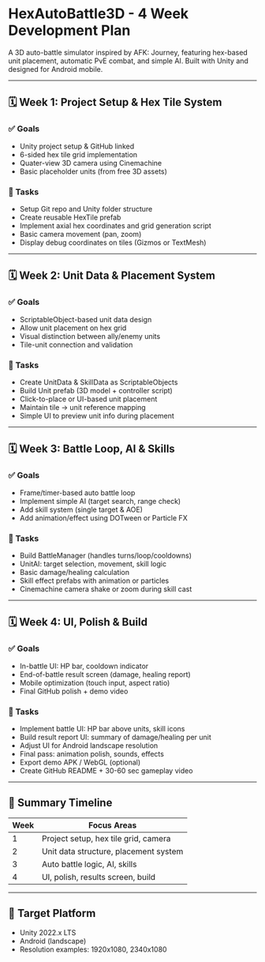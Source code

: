 # HexAutoBattle3D - 4 Week Development Plan

A 3D auto-battle simulator inspired by AFK: Journey, featuring hex-based unit placement, automatic PvE combat, and simple AI. Built with Unity and designed for Android mobile.

---

## 🗓️ Week 1: Project Setup & Hex Tile System

### ✅ Goals
- Unity project setup & GitHub linked
- 6-sided hex tile grid implementation
- Quater-view 3D camera using Cinemachine
- Basic placeholder units (from free 3D assets)

### 🔧 Tasks
- Setup Git repo and Unity folder structure
- Create reusable HexTile prefab
- Implement axial hex coordinates and grid generation script
- Basic camera movement (pan, zoom)
- Display debug coordinates on tiles (Gizmos or TextMesh)

---

## 🗓️ Week 2: Unit Data & Placement System

### ✅ Goals
- ScriptableObject-based unit data design
- Allow unit placement on hex grid
- Visual distinction between ally/enemy units
- Tile-unit connection and validation

### 🔧 Tasks
- Create UnitData & SkillData as ScriptableObjects
- Build Unit prefab (3D model + controller script)
- Click-to-place or UI-based unit placement
- Maintain tile → unit reference mapping
- Simple UI to preview unit info during placement

---

## 🗓️ Week 3: Battle Loop, AI & Skills

### ✅ Goals
- Frame/timer-based auto battle loop
- Implement simple AI (target search, range check)
- Add skill system (single target & AOE)
- Add animation/effect using DOTween or Particle FX

### 🔧 Tasks
- Build BattleManager (handles turns/loop/cooldowns)
- UnitAI: target selection, movement, skill logic
- Basic damage/healing calculation
- Skill effect prefabs with animation or particles
- Cinemachine camera shake or zoom during skill cast

---

## 🗓️ Week 4: UI, Polish & Build

### ✅ Goals
- In-battle UI: HP bar, cooldown indicator
- End-of-battle result screen (damage, healing report)
- Mobile optimization (touch input, aspect ratio)
- Final GitHub polish + demo video

### 🔧 Tasks
- Implement battle UI: HP bar above units, skill icons
- Build result report UI: summary of damage/healing per unit
- Adjust UI for Android landscape resolution
- Final pass: animation polish, sounds, effects
- Export demo APK / WebGL (optional)
- Create GitHub README + 30-60 sec gameplay video

---

## 📌 Summary Timeline

| Week | Focus Areas                            |
|------|----------------------------------------|
| 1    | Project setup, hex tile grid, camera   |
| 2    | Unit data structure, placement system  |
| 3    | Auto battle logic, AI, skills          |
| 4    | UI, polish, results screen, build      |

---

## 📱 Target Platform

- Unity 2022.x LTS
- Android (landscape)
- Resolution examples: 1920x1080, 2340x1080

